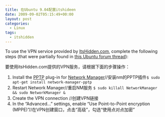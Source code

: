 ```yaml
---
title: 在Ubuntu 9.04配置itshideen
date: 2009-09-02T05:15:49+00:00
layout: post
categories:
  - Linux
tags:
  - itshidden
---
```

To use the VPN service provided by [ItsHidden.com](http://itshidden.com/), complete the following steps (that were partially found in [this Ubuntu forum thread](http://ubuntuforums.org/showthread.php?t=1224517)):

要使用itsHidden.com提供的VPN服务，请根据下面的步骤操作：

1. Install the [PPTP](http://en.wikipedia.org/wiki/Point-to-point_tunneling_protocol) plug-in for [Network Manager](https://help.ubuntu.com/community/NetworkManager#VPN%20support)//安装nm的PPTP插件`$ sudo apt-get install network-manager-pptp`
2. Restart Network Manager//重启NM服务 `$ sudo killall NetworkManager && sudo NetworkManager & `
3. Create the VPN connection //创建VPN链接
4. In the “Advanced…” settings, enable “Use Point-to-Point encryption (MPPE)”//在VPN创建窗口，点击“高级”，勾选“使用点对点加密”

